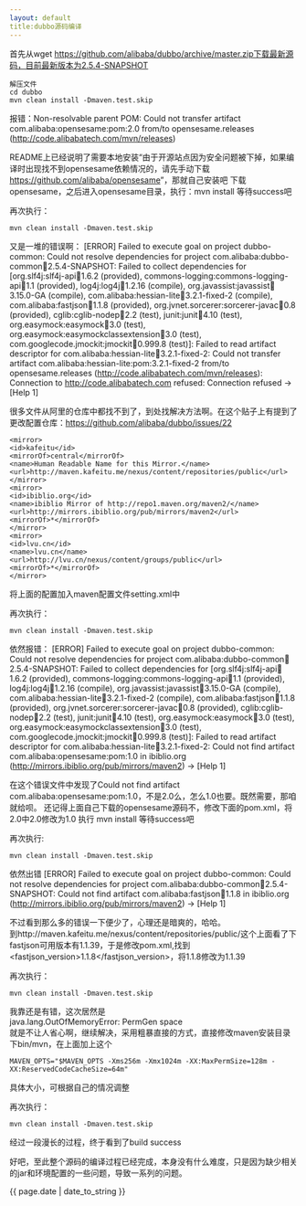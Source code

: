 ```yaml
---
layout: default
title:dubbo源码编译 
---
```


首先从wget https://github.com/alibaba/dubbo/archive/master.zip下载最新源码，目前最新版本为2.5.4-SNAPSHOT

    解压文件  
    cd dubbo  
    mvn clean install -Dmaven.test.skip  
    
报错：Non-resolvable parent POM: Could not transfer artifact com.alibaba:opensesame:pom:2.0 from/to opensesame.releases (http://code.alibabatech.com/mvn/releases)


README上已经说明了需要本地安装“由于开源站点因为安全问题被下掉，如果编译时出现找不到opensesame依赖情况的，请先手动下载<a href='https://github.com/alibaba/opensesame'>https://github.com/alibaba/opensesame</a>”，那就自己安装吧
下载opensesame，之后进入opensesame目录，执行：mvn install 等待success吧

再次执行：  

    mvn clean install -Dmaven.test.skip
    
又是一堆的错误啊：
[ERROR] Failed to execute goal on project dubbo-common: Could not resolve dependencies for project com.alibaba:dubbo-common:jar:2.5.4-SNAPSHOT: Failed to collect dependencies for [org.slf4j:slf4j-api:jar:1.6.2 (provided), commons-logging:commons-logging-api:jar:1.1 (provided), log4j:log4j:jar:1.2.16 (compile), org.javassist:javassist:jar:3.15.0-GA (compile), com.alibaba:hessian-lite:jar:3.2.1-fixed-2 (compile), com.alibaba:fastjson:jar:1.1.8 (provided), org.jvnet.sorcerer:sorcerer-javac:jar:0.8 (provided), cglib:cglib-nodep:jar:2.2 (test), junit:junit:jar:4.10 (test), org.easymock:easymock:jar:3.0 (test), org.easymock:easymockclassextension:jar:3.0 (test), com.googlecode.jmockit:jmockit:jar:0.999.8 (test)]: Failed to read artifact descriptor for com.alibaba:hessian-lite:jar:3.2.1-fixed-2: Could not transfer artifact com.alibaba:hessian-lite:pom:3.2.1-fixed-2 from/to opensesame.releases (http://code.alibabatech.com/mvn/releases): Connection to http://code.alibabatech.com refused: Connection refused -> [Help 1]

很多文件从阿里的仓库中都找不到了，到处找解决方法啊。在这个贴子上有提到了更改配置仓库：<a   href="https://github.com/alibaba/dubbo/issues/22">https://github.com/alibaba/dubbo/issues/22</a>

    <mirror>
    <id>kafeitu</id>
    <mirrorOf>central</mirrorOf>
    <name>Human Readable Name for this Mirror.</name>
    <url>http://maven.kafeitu.me/nexus/content/repositories/public</url>
    </mirror>
    <mirror>
    <id>ibiblio.org</id>
    <name>ibiblio Mirror of http://repo1.maven.org/maven2/</name>
    <url>http://mirrors.ibiblio.org/pub/mirrors/maven2</url>
    <mirrorOf>*</mirrorOf>
    </mirror>
    <mirror>
    <id>lvu.cn</id>
    <name>lvu.cn</name>
    <url>http://lvu.cn/nexus/content/groups/public</url>
    <mirrorOf>*</mirrorOf>
    </mirror>

将上面的配置加入maven配置文件setting.xml中

再次执行： 

    mvn clean install -Dmaven.test.skip  
    
依然报错：
[ERROR] Failed to execute goal on project dubbo-common: Could not resolve dependencies for project com.alibaba:dubbo-common:jar:2.5.4-SNAPSHOT: Failed to collect dependencies for [org.slf4j:slf4j-api:jar:1.6.2 (provided), commons-logging:commons-logging-api:jar:1.1 (provided), log4j:log4j:jar:1.2.16 (compile), org.javassist:javassist:jar:3.15.0-GA (compile), com.alibaba:hessian-lite:jar:3.2.1-fixed-2 (compile), com.alibaba:fastjson:jar:1.1.8 (provided), org.jvnet.sorcerer:sorcerer-javac:jar:0.8 (provided), cglib:cglib-nodep:jar:2.2 (test), junit:junit:jar:4.10 (test), org.easymock:easymock:jar:3.0 (test), org.easymock:easymockclassextension:jar:3.0 (test), com.googlecode.jmockit:jmockit:jar:0.999.8 (test)]: Failed to read artifact descriptor for com.alibaba:hessian-lite:jar:3.2.1-fixed-2: Could not find artifact com.alibaba:opensesame:pom:1.0 in ibiblio.org (http://mirrors.ibiblio.org/pub/mirrors/maven2) -> [Help 1]

在这个错误文件中发现了Could not find artifact com.alibaba:opensesame:pom:1.0，不是2.0么，怎么1.0也要。既然需要，那咱就给呗。
还记得上面自己下载的opensesame源码不，修改下面的pom.xml，将 <version>2.0</version>中2.0修改为1.0
执行 mvn install 等待success吧

再次执行: 

    mvn clean install -Dmaven.test.skip
    
依然出错
[ERROR] Failed to execute goal on project dubbo-common: Could not resolve dependencies for project com.alibaba:dubbo-common:jar:2.5.4-SNAPSHOT: Could not find artifact com.alibaba:fastjson:jar:1.1.8 in ibiblio.org (http://mirrors.ibiblio.org/pub/mirrors/maven2) -> [Help 1]

不过看到那么多的错误一下便少了，心理还是暗爽的，哈哈。  
到http://maven.kafeitu.me/nexus/content/repositories/public/这个上面看了下fastjson可用版本有1.1.39，于是修改pom.xml,找到 <fastjson_version>1.1.8</fastjson_version>，将1.1.8修改为1.1.39

再次执行：  

    mvn clean install -Dmaven.test.skip  
    
我靠还是有错，这次居然是  
    java.lang.OutOfMemoryError: PermGen space  
就是不让人省心啊，继续解决，采用粗暴直接的方式，直接修改maven安装目录下bin/mvn，在上面加上这个  
    
    MAVEN_OPTS="$MAVEN_OPTS -Xms256m -Xmx1024m -XX:MaxPermSize=128m -XX:ReservedCodeCacheSize=64m" 

具体大小，可根据自己的情况调整

再次执行：

    mvn clean install -Dmaven.test.skip
    
经过一段漫长的过程，终于看到了build success

好吧，至此整个源码的编译过程已经完成，本身没有什么难度，只是因为缺少相关的jar和环境配置的一些问题，导致一系列的问题。

<p>{{ page.date | date_to_string }}</p>

